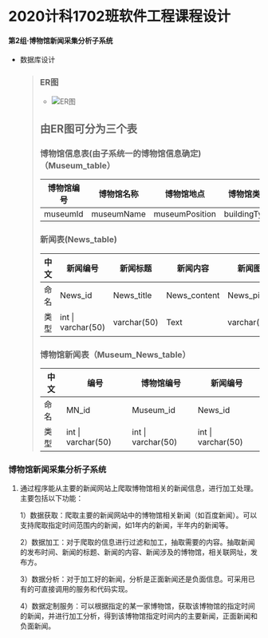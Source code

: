 # 2020计科1702班软件工程课程设计

#### 第2组·博物馆新闻采集分析子系统

+ 数据库设计

  > ### ER图
  >
  > + ![ER图](picture/ER图.png)
  >
  > 
  >
  > ## 由ER图可分为三个表
  >
  > ### 博物馆信息表(由子系统一的博物馆信息确定)（Museum_table）
  >
  > | 博物馆编号 | 博物馆名称 | 博物馆地点     | 博物馆类别   | 展区数量 |
  > | ---------- | ---------- | -------------- | ------------ | --------   |
  > | museumId   | museumName | museumPosition | buildingType |number|
  >
  > ### 新闻表(News_table)
  >
  > | 中文 | 新闻编号           | 新闻标题    | 新闻内容     | 新闻图片     | 新闻发布时间 | 发布方      |
  > | ---- | ------------------ | ----------- | ------------ | ------------ | ------------ | ----------- |
  > | 命名 | News_id            | News_title  | News_content | News_picture | Publish_time | Publisher   |
  > | 类型 | int \| varchar(50) | varchar(50) | Text         | varchar(50)  | datetime     | varchar(50) |
  >
  > ### 博物馆新闻表（Museum_News_table）
  >
  > | 中文 | 编号               | 博物馆编号         | 新闻编号           |
  > | ---- | ------------------ | ------------------ | ------------------ |
  > | 命名 | MN_id              | Museum_id          | News_id            |
  > | 类型 | int \| varchar(50) | int \| varchar(50) | int \| varchar(50) |

### 博物馆新闻采集分析子系统

1. 通过程序能从主要的新闻网站上爬取博物馆相关的新闻信息，进行加工处理。主要包括以下功能：

   1）数据获取：爬取主要的新闻网站中的博物馆相关新闻（如百度新闻）。可以支持爬取指定时间范围内的新闻，如1年内的新闻，半年内的新闻等。

   2）数据加工：对于爬取的信息进行过滤和加工，抽取需要的内容。抽取新闻的发布时间、新闻的标题、新闻的内容、新闻涉及的博物馆，相关联网址，发布方。

   3）数据分析：对于加工好的新闻，分析是正面新闻还是负面信息。可采用已有的可直接调用的服务和代码实现。

   4）数据定制服务：可以根据指定的某一家博物馆，获取该博物馆的指定时间的新闻，并进行加工分析，得到该博物馆指定时间内的主要新闻，正面新闻和负面新闻。
